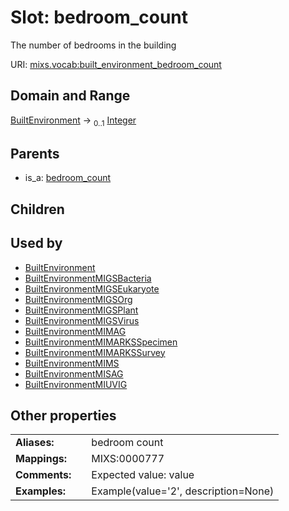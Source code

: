 
# Slot: bedroom_count


The number of bedrooms in the building

URI: [mixs.vocab:built_environment_bedroom_count](https://w3id.org/mixs/vocab/built_environment_bedroom_count)


## Domain and Range

[BuiltEnvironment](BuiltEnvironment.md) &#8594;  <sub>0..1</sub> [Integer](types/Integer.md)

## Parents

 *  is_a: [bedroom_count](bedroom_count.md)

## Children


## Used by

 * [BuiltEnvironment](BuiltEnvironment.md)
 * [BuiltEnvironmentMIGSBacteria](BuiltEnvironmentMIGSBacteria.md)
 * [BuiltEnvironmentMIGSEukaryote](BuiltEnvironmentMIGSEukaryote.md)
 * [BuiltEnvironmentMIGSOrg](BuiltEnvironmentMIGSOrg.md)
 * [BuiltEnvironmentMIGSPlant](BuiltEnvironmentMIGSPlant.md)
 * [BuiltEnvironmentMIGSVirus](BuiltEnvironmentMIGSVirus.md)
 * [BuiltEnvironmentMIMAG](BuiltEnvironmentMIMAG.md)
 * [BuiltEnvironmentMIMARKSSpecimen](BuiltEnvironmentMIMARKSSpecimen.md)
 * [BuiltEnvironmentMIMARKSSurvey](BuiltEnvironmentMIMARKSSurvey.md)
 * [BuiltEnvironmentMIMS](BuiltEnvironmentMIMS.md)
 * [BuiltEnvironmentMISAG](BuiltEnvironmentMISAG.md)
 * [BuiltEnvironmentMIUVIG](BuiltEnvironmentMIUVIG.md)

## Other properties

|  |  |  |
| --- | --- | --- |
| **Aliases:** | | bedroom count |
| **Mappings:** | | MIXS:0000777 |
| **Comments:** | | Expected value: value |
| **Examples:** | | Example(value='2', description=None) |

